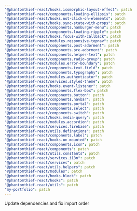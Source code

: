 ```yaml
---
"@phantomthief-react/hooks.isomorphic-layout-effect": patch
"@phantomthief-react/components.loading-ellipsis": patch
"@phantomthief-react/hooks.not-click-on-elements": patch
"@phantomthief-react/hooks.sync-state-with-props": patch
"@phantomthief-react/components.hamburger-menu": patch
"@phantomthief-react/components.loading-ripple": patch
"@phantomthief-react/hooks.focus-with-callback": patch
"@phantomthief-react/modules.responsive-topnav": patch
"@phantomthief-react/components.post-adorment": patch
"@phantomthief-react/components.pre-adorment": patch
"@phantomthief-react/components.helper-text": patch
"@phantomthief-react/components.radio-group": patch
"@phantomthief-react/modules.error-boundary": patch
"@phantomthief-react/components.text-field": patch
"@phantomthief-react/components.typography": patch
"@phantomthief-react/modules.authenticator": patch
"@phantomthief-react/services.styled-theme": patch
"@phantomthief-react/hooks.event-listener": patch
"@phantomthief-react/components.flex-box": patch
"@phantomthief-react/components.button": patch
"@phantomthief-react/components.navbar": patch
"@phantomthief-react/components.portal": patch
"@phantomthief-react/components.select": patch
"@phantomthief-react/components.switch": patch
"@phantomthief-react/hooks.media-query": patch
"@phantomthief-react/modules.accordion": patch
"@phantomthief-react/services.firebase": patch
"@phantomthief-react/utils.definations": patch
"@phantomthief-react/components.label": patch
"@phantomthief-react/hooks.on-mounted": patch
"@phantomthief-react/components.icon": patch
"@phantomthief-react/components": patch
"@phantomthief-react/utils.constants": patch
"@phantomthief-react/services.i18n": patch
"@phantomthief-react/services": patch
"@phantomthief-react/utils.helpers": patch
"@phantomthief-react/modules": patch
"@phantomthief-react/hooks.block": patch
"@phantomthief-react/hooks": patch
"@phantomthief-react/utils": patch
"my-portfolio": patch
---
```


Update dependencies and fix import order
